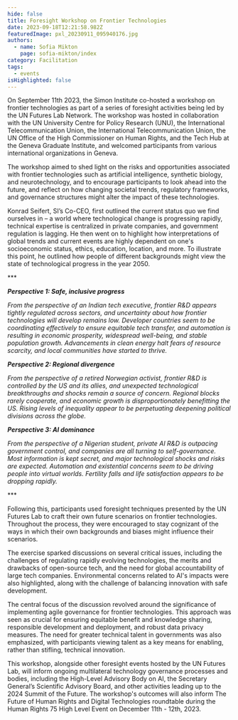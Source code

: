 ```yaml
---
hide: false
title: Foresight Workshop on Frontier Technologies
date: 2023-09-18T12:21:58.982Z
featuredImage: pxl_20230911_095940176.jpg
authors:
  - name: Sofia Mikton
    page: sofia-mikton/index
category: Facilitation
tags:
  - events
isHighlighted: false
---
```

On September 11th 2023, the Simon Institute co-hosted a workshop on frontier technologies as part of a series of foresight activities being led by the UN Futures Lab Network. The workshop was hosted in collaboration with the UN University Centre for Policy Research (UNU), the International Telecommunication Union, the International Telecommunication Union, the UN Office of the High Commissioner on Human Rights, and the Tech Hub at the Geneva Graduate Institute, and welcomed participants from various international organizations in Geneva.  

The workshop aimed to shed light on the risks and opportunities associated with frontier technologies such as artificial intelligence, synthetic biology, and neurotechnology, and to encourage participants to look ahead into the future, and reflect on how changing societal trends, regulatory frameworks, and governance structures might alter the impact of these technologies. 

Konrad Seifert, SI’s Co-CEO, first outlined the current status quo we find ourselves in – a world where technological change is progressing rapidly, technical expertise is centralized in private companies, and government regulation is lagging. He then went on to highlight how interpretations of global trends and current events are highly dependent on one's socioeconomic status, ethics, education, location, and more. To illustrate this point, he outlined how people of different backgrounds might view the state of technological progress in the year 2050. 

\*\**

***Perspective 1: Safe, inclusive progress***

*From the perspective of an Indian tech executive, frontier R&D appears tightly regulated across sectors, and uncertainty about how frontier technologies will develop remains low. Developer countries seem to be coordinating effectively to ensure equitable tech transfer, and automation is resulting in economic prosperity, widespread well-being, and stable population growth. Advancements in clean energy halt fears of resource scarcity, and local communities have started to thrive.*

***Perspective 2: Regional divergence***

*From the perspective of a retired Norwegian activist, frontier R&D is controlled by the US and its allies, and unexpected technological breakthroughs and shocks remain a source of concern. Regional blocks rarely cooperate, and economic growth is disproportionately benefitting the US. Rising levels of inequality appear to be perpetuating deepening political divisions across the globe.* 

***Perspective 3: AI dominance***

*From the perspective of a Nigerian student, private AI R&D is outpacing government control, and companies are all turning to self-governance. Most information is kept secret, and major technological shocks and risks are expected. Automation and existential concerns seem to be driving people into virtual worlds. Fertility falls and life satisfaction appears to be dropping rapidly.* 

\*\**

Following this, participants used foresight techniques presented by the UN Futures Lab to craft their own future scenarios on frontier technologies. Throughout the process, they were encouraged to stay cognizant of the ways in which their own backgrounds and biases might influence their scenarios. 

The exercise sparked discussions on several critical issues, including the challenges of regulating rapidly evolving technologies, the merits and drawbacks of open-source tech, and the need for global accountability of large tech companies. Environmental concerns related to AI's impacts were also highlighted, along with the challenge of balancing innovation with safe development. 

The central focus of the discussion revolved around the significance of implementing agile governance for frontier technologies. This approach was seen as crucial for ensuring equitable benefit and knowledge sharing, responsible development and deployment, and robust data privacy measures. The need for greater technical talent in governments was also emphasized, with participants viewing talent as a key means for enabling, rather than stifling, technical innovation.

This workshop, alongside other foresight events hosted by the UN Futures Lab, will inform ongoing multilateral technology governance processes and bodies, including the High-Level Advisory Body on AI, the Secretary General’s Scientific Advisory Board, and other activities leading up to the 2024 Summit of the Future. The workshop's outcomes will also inform The Future of Human Rights and Digital Technologies roundtable during the Human Rights 75 High Level Event on December 11th - 12th, 2023.